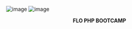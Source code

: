![image](https://user-images.githubusercontent.com/102829820/202924965-382ea24a-9808-4f14-8ef6-38b3165e6d8a.png)
![image](https://user-images.githubusercontent.com/102829820/202925038-2fda2aa9-cb00-4450-b48f-35bd74ae6d83.png)
 <b><p align="center">FLO PHP BOOTCAMP<p></b>

